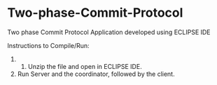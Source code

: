 # Two-phase-Commit-Protocol
Two phase Commit Protocol Application developed using ECLIPSE IDE

Instructions to Compile/Run:
1.	1. Unzip the file and open in ECLIPSE IDE.
2.	Run Server and the coordinator, followed by the client.
